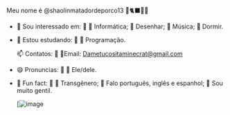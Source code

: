 
Meu nome é @shaolinmatadordeporco13 🐧🐈‍⬛🌸🐉

- 👀 Sou interessado em: 🐾
  🌸 Informática;
  🌸 Desenhar;
  🌸 Música;
  🌸 Dormir.
  
- 🌱 Estou estudando: 🐾
  🌸 Programação.

  📫 Contatos: 🐾
  🌸Email: Dametucositaminecrat@gmail.com
  
- 😄 Pronuncias: 🐾
  🌸 Ele/dele.
  
- 🦈 Fun fact: 🐾
  🌸 Transgênero;
  🌸 Falo português, inglês e espanhol;
  🌸 Sou muito gentil.

  [![image](https://github.com/user-attachments/assets/3948d031-2e4b-4517-9354-aaf6b0e79b2f)


<!---
shaolinmatadordeporco13/shaolinmatadordeporco13 is a ✨ special ✨ repository because its `README.md` (this file) appears on your GitHub profile.
You can click the Preview link to take a look at your changes.
--->
